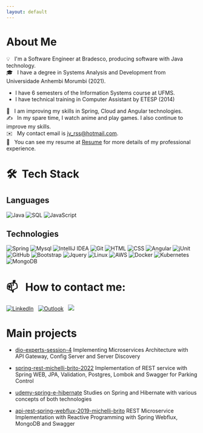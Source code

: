 ```yaml
---
layout: default
---
```

# About Me

💡 &nbsp; I'm a Software Engineer at Bradesco, producing software with Java technology.\
🎓 &nbsp; I have a degree in Systems Analysis and Development from Universidade Anhembi Morumbi (2021).
 - I have 6 semesters of the Information Systems course at UFMS.
 - I have technical training in Computer Assistant by ETESP (2014)

🌱 &nbsp; I am improving my skills in Spring, Cloud and Angular technologies.\
✍️ &nbsp; In my spare time, I watch anime and play games. I also continue to improve my skills.\
✉️ &nbsp; My contact email is jv_rss@hotmail.com. \
📄 &nbsp; You can see my resume at [Resume](https://1drv.ms/w/s!AmJ1CpQJCAx5gasFN0UTo8XIEVenhQ?e=wE41ke) for more details of my professional experience.

# 🛠 &nbsp;Tech Stack

## Languages

![Java](https://img.shields.io/badge/-Java-000?&logo=Java&logoColor=007396)
![SQL](https://img.shields.io/badge/-SQL-000?&logo=MySQL)
![JavaScript](https://img.shields.io/badge/-JavaScript-000?&logo=JavaScript)

## Technologies

![Spring](https://img.shields.io/badge/-Spring-000?&logo=Spring)
![Mysql](https://img.shields.io/badge/-MySQL-00000F?logo=mysql)
![IntelliJ IDEA](https://img.shields.io/badge/IntelliJIDEA-000000.svg?&logo=intellij-idea)
![Git](https://img.shields.io/badge/-Git-05122A?style=flat&logo=git)
![HTML](https://img.shields.io/badge/-HTML-05122A?style=flat&logo=HTML5)
![CSS](https://img.shields.io/badge/-CSS-05122A?style=flat&logo=CSS3&logoColor=1572B6)
![Angular](https://img.shields.io/badge/-Angular-DD0031?logo=angular)
![jUnit](https://img.shields.io/badge/jUnit%20-%23150458.svg?&style=flat&logo=Java&logoColor=white)
![GitHub](https://img.shields.io/badge/-GitHub-05122A?style=flat&logo=github)
![Bootstrap](https://img.shields.io/badge/-Bootstrap-05122A?style=flat&logo=bootstrap&logoColor=563D7C)
![Jquery](https://img.shields.io/badge/-jQuery-0769AD?logo=jquery)
![Linux](https://img.shields.io/badge/-Linux-000?&logo=Linux)
![AWS](https://img.shields.io/badge/-AWS-000?&logo=Amazon-AWS&logoColor=F90)
![Docker](https://img.shields.io/badge/-Docker-000?&logo=Docker)
![Kubernetes](https://img.shields.io/badge/-Kubernetes-000?&logo=Kubernetes)
![MongoDB](https://img.shields.io/badge/MongoDB-%234ea94b.svg?logo=mongodb&logoColor=white)

# 📫 &nbsp; How to contact me:

<a target="_blank" href="https://www.linkedin.com/in/jvrss/"><img alt="LinkedIn" src="https://img.shields.io/badge/Linkedin%20-%230077B5.svg?&style=flat&logo=linkedin&logoColor=white"/></a> &nbsp;
<a href="mailto:jv_rss@hotmail.com"><img alt="Outlook" src="https://img.shields.io/badge/Outlook--000?style=social&logo=microsoft-outlook" /></a> &nbsp;
<a target="_blank" href="https://www.hackerrank.com/SoldierJVX" alt="HackerRank">
    <img src="https://img.shields.io/badge/-HackerRank-3a424f?style=flat-square&logo=hackerrank" />
</a>

# Main projects

* [dio-experts-session-4](https://github.com/SoldierJVX/dio-experts-session-4)
    Implementing Microservices Architecture with API Gateway, Config Server and Server Discovery

* [spring-rest-michelli-brito-2022](https://github.com/SoldierJVX/spring-rest-michelli-brito-2022)
    Implementation of REST service with Spring WEB, JPA, Validation, Postgres, Lombok and Swagger for Parking Control
  
* [udemy-spring-e-hibernate](https://github.com/SoldierJVX/udemy-spring-e-hibernate)
    Studies on Spring and Hibernate with various concepts of both technologies

* [api-rest-spring-webflux-2019-michelli-brito](https://github.com/SoldierJVX/api-rest-spring-webflux-2019-michelli-brito)
    REST Microservice Implementation with Reactive Programming with Spring Webflux, MongoDB and Swagger
